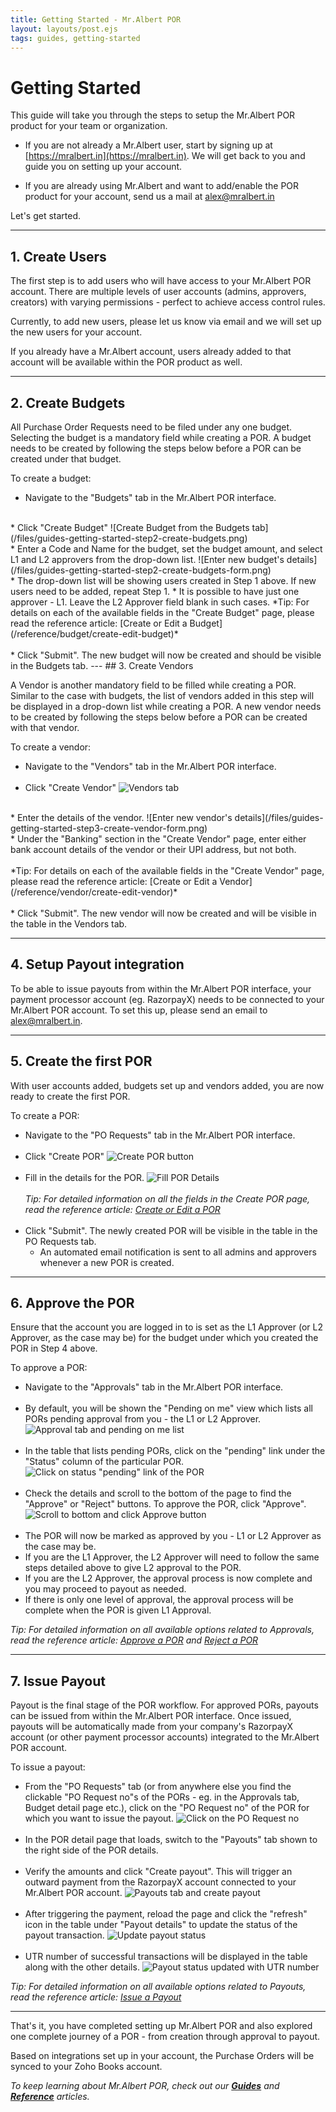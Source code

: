 ```yaml
---
title: Getting Started - Mr.Albert POR
layout: layouts/post.ejs
tags: guides, getting-started
---
```

# Getting Started

This guide will take you through the steps to setup the Mr.Albert POR product for your team or organization. 

* If you are not already a Mr.Albert user, start by signing up at [https://mralbert.in](https://mralbert.in). We will get back to you and guide you on setting up your account.

* If you are already using Mr.Albert and want to add/enable the POR product for your account, send us a mail at alex@mralbert.in

Let's get started.

---

## 1. Create Users

The first step is to add users who will have access to your Mr.Albert POR account. There are multiple levels of user accounts (admins, approvers, creators) with varying permissions - perfect to achieve access control rules. 

Currently, to add new users, please let us know via email and we will set up the new users for your account.

If you already have a Mr.Albert account, users already added to that account will be available within the POR product as well. 

---
## 2. Create Budgets

All Purchase Order Requests need to be filed under any one budget. Selecting the budget is a mandatory field while creating a POR. A budget needs to be created by following the steps below before a POR can be created under that budget.

To create a budget:
* Navigate to the "Budgets" tab in the Mr.Albert POR interface.
<br />
* Click "Create Budget"
![Create Budget from the Budgets tab](/files/guides-getting-started-step2-create-budgets.png)
<br />
* Enter a Code and Name for the budget, set the budget amount, and select L1 and L2 approvers from the drop-down list.
 ![Enter new budget's details](/files/guides-getting-started-step2-create-budgets-form.png)	
<br />
*  The drop-down list will be showing users created in Step 1 above. If new users need to be added, repeat Step 1.
*   It is possible to have just one approver - L1. Leave the L2 Approver field blank in such cases.
*Tip: For details on each of the available fields in the "Create Budget" page, please read the reference article: [Create or Edit a Budget](/reference/budget/create-edit-budget)*
<br><br />
* Click "Submit". The new budget will now be created and should be visible in the Budgets tab. 
---
## 3. Create Vendors

A Vendor is another mandatory field to be filled while creating a POR. Similar to the case with budgets, the list of vendors added in this step will be displayed in a drop-down list while creating a POR. A new vendor needs to be created by following the steps below before a POR can be created with that vendor.

To create a vendor:
* Navigate to the "Vendors" tab in the Mr.Albert POR interface.
<br><br />
* Click "Create Vendor"
	![Vendors tab](/files/guides-getting-started-step3-vendors-tab.png)
<br />
* Enter the details of the vendor.
	![Enter new vendor's details](/files/guides-getting-started-step3-create-vendor-form.png)
<br />
* Under the "Banking" section in the "Create Vendor" page, enter either bank account details of the vendor or their UPI address, but not both. 
<br><br />
*Tip: For details on each of the available fields in the "Create Vendor" page, please read the reference article: [Create or Edit a Vendor](/reference/vendor/create-edit-vendor)*
<br><br />
* Click "Submit". The new vendor will now be created and will be visible in the table in the Vendors tab. 

---
## 4. Setup Payout integration

To be able to issue payouts from within the Mr.Albert POR interface, your payment processor account (eg. RazorpayX) needs to be connected to your Mr.Albert POR account. To set this up, please send an email to alex@mralbert.in.

---

## 5. Create the first POR

With user accounts added, budgets set up and vendors added, you are now ready to create the first POR. 

To create a POR:
* Navigate to the "PO Requests" tab in the Mr.Albert POR interface.
<br><br />
* Click "Create POR"
![Create POR button](/files/guides-getting-started-create-por-button.png)
<br><br />
* Fill in the details for the POR.
![Fill POR Details](/files/guides-getting-started-create-por-details.png)
<br><br />
*Tip: For detailed information on all the fields in the Create POR page, read the reference article: [Create or Edit a POR](/reference/por/create-edit-por)*
<br><br />
* Click "Submit". The newly created POR will be visible in the table in the PO Requests tab. 
	* An automated email notification is sent to all admins and approvers whenever a new POR is created. 

---

## 6. Approve the POR

Ensure that the account you are logged in to is set as the L1 Approver (or L2 Approver, as the case may be) for the budget under which you created the POR in Step 4 above. 

To approve a POR:
* Navigate to the "Approvals" tab in the Mr.Albert POR interface.
<br><br />
* By default, you will be shown the "Pending on me" view which lists all PORs pending approval from you - the L1 or L2 Approver.
![Approval tab and pending on me list](/files/guides-getting-started-step6-approval-tab-pending-on-me.png)
<br><br />
* In the table that lists pending PORs, click on the "pending" link under the "Status" column of the particular POR. 
![Click on status "pending" link of the POR](/files/guides-getting-started-step6-approval-tab-status-pending-link.png)
<br><br />
* Check the details and scroll to the bottom of the page to find the "Approve" or "Reject" buttons. To approve the POR, click "Approve". 
![Scroll to bottom and click Approve button](/files/guides-getting-started-step6-approval-tab-approve-button.png)
<br><br />
* The POR will now be marked as approved by you - L1 or L2 Approver as the case may be.
* If you are the L1 Approver, the L2 Approver will need to follow the same steps detailed above to give L2 approval to the POR.
* If you are the L2 Approver, the approval process is now complete and you may proceed to payout as needed.
* If there is only one level of approval, the approval process will be complete when the POR is given L1 Approval. 

*Tip: For detailed information on all available options related to Approvals, read the reference article: [Approve a POR](/reference/approval/approve-por) and [Reject a POR](/reference/approval/reject-por)*

---

## 7. Issue Payout

Payout is the final stage of the POR workflow. For approved PORs, payouts can be issued from within the Mr.Albert POR interface. Once issued, payouts will be automatically made from your company's RazorpayX account (or other payment processor accounts) integrated to the Mr.Albert POR account.

To issue a payout:
* From the "PO Requests" tab (or from anywhere else you find the clickable "PO Request no"s of the PORs - eg. in the Approvals tab, Budget detail page etc.), click on the "PO Request no" of the POR for which you want to issue the payout.
![Click on the PO Request no](/files/guides-getting-started-step7-payout-tab-click-por-number.png)
<br><br />
* In the POR detail page that loads, switch to the "Payouts" tab shown to the right side of the POR details.
<br><br />
* Verify the amounts and click "Create payout". This will trigger an outward payment from the RazorpayX account connected to your Mr.Albert POR account.
![Payouts tab and create payout](/files/guides-getting-started-step7-payout-tab-create-payout.png)
<br><br />
* After triggering the payment, reload the page and click the "refresh" icon in the table under "Payout details" to update the status of the payout transaction. 
![Update payout status](/files/guides-getting-started-step7-payout-tab-refresh-status.png)
<br><br />
* UTR number of successful transactions will be displayed in the table along with the other details.
![Payout status updated with UTR number](/files/guides-getting-started-step7-payout-tab-processed-utr.png)

*Tip: For detailed information on all available options related to Payouts, read the reference article: [Issue a Payout](/reference/payout/issue-payout)*

---

That's it, you have completed setting up Mr.Albert POR and also explored one complete journey of a POR - from creation through approval to payout. 

Based on integrations set up in your account, the Purchase Orders will be synced to your Zoho Books account. 

*To keep learning about Mr.Albert POR, check out our **[Guides](/guides)** and **[Reference](/reference)** articles.*